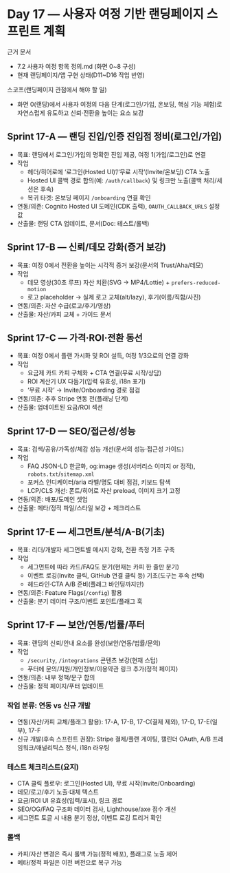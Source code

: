 # Day 17 — 사용자 여정 기반 랜딩페이지 스프린트 계획

근거 문서
- 7.2 사용자 여정 항목 정의.md (화면 0~8 구성)
- 현재 랜딩페이지/앱 구현 상태(D11~D16 작업 반영)

스코프(랜딩페이지 관점에서 해야 할 일)
- 화면 0(랜딩)에서 사용자 여정의 다음 단계(로그인/가입, 온보딩, 핵심 기능 체험)로 자연스럽게 유도하고 신뢰·전환을 높이는 요소 보강

## Sprint 17-A — 랜딩 진입/인증 진입점 정비(로그인/가입)
- 목표: 랜딩에서 로그인/가입의 명확한 진입 제공, 여정 1(가입/로그인)로 연결
- 작업
  - 헤더/히어로에 ‘로그인(Hosted UI)’/‘무료 시작’(Invite/온보딩) CTA 노출
  - Hosted UI 콜백 경로 합의(예: `/auth/callback`) 및 링크만 노출(콜백 처리/세션은 후속)
  - 복귀 타겟: 온보딩 페이지 `/onboarding` 연결 확인
- 연동/의존: Cognito Hosted UI 도메인(CDK 출력), `OAUTH_CALLBACK_URLS` 설정 값
- 산출물: 랜딩 CTA 업데이트, 문서(Doc: 테스트/롤백)

## Sprint 17-B — 신뢰/데모 강화(증거 보강)
- 목표: 여정 0에서 전환을 높이는 시각적 증거 보강(문서의 Trust/Aha/데모)
- 작업
  - 데모 영상(30초 루프) 자산 치환(SVG → MP4/Lottie) + `prefers-reduced-motion`
  - 로고 placeholder → 실제 로고 교체(alt/lazy), 후기(이름/직함/사진)
- 연동/의존: 자산 수급(로고/후기/영상)
- 산출물: 자산/카피 교체 + 가이드 문서

## Sprint 17-C — 가격·ROI·전환 동선
- 목표: 여정 0에서 플랜 가시화 및 ROI 설득, 여정 1/3으로의 연결 강화
- 작업
  - 요금제 카드 카피 구체화 + CTA 연결(무료 시작/상담)
  - ROI 계산기 UX 다듬기(입력 유효성, i18n 표기)
  - ‘무료 시작’ → Invite/Onboarding 경로 점검
- 연동/의존: 추후 Stripe 연동 전(플래닝 단계)
- 산출물: 업데이트된 요금/ROI 섹션

## Sprint 17-D — SEO/접근성/성능
- 목표: 검색/공유/가독성/체감 성능 개선(문서의 성능·접근성 가이드)
- 작업
  - FAQ JSON-LD 한글화, og:image 생성(서버리스 이미지 or 정적), `robots.txt`/`sitemap.xml`
  - 포커스 인디케이터/aria 라벨/명도 대비 점검, 키보드 탐색
  - LCP/CLS 개선: 폰트/히어로 자산 preload, 이미지 크기 고정
- 연동/의존: 배포/도메인 셋업
- 산출물: 메타/정적 파일/스타일 보강 + 체크리스트

## Sprint 17-E — 세그먼트/분석/A-B(기초)
- 목표: 리더/개발자 세그먼트별 메시지 강화, 전환 측정 기초 구축
- 작업
  - 세그먼트에 따라 카드/FAQ도 분기(현재는 카피 한 줄만 분기)
  - 이벤트 로깅(Invite 클릭, GitHub 연결 클릭 등) 기초(도구는 후속 선택)
  - 헤드라인·CTA A/B 준비(플래그 바인딩까지만)
- 연동/의존: Feature Flags(`/config`) 활용
- 산출물: 분기 데이터 구조/이벤트 포인트/플래그 훅

## Sprint 17-F — 보안/연동/법률/푸터
- 목표: 랜딩의 신뢰/안내 요소를 완성(보안/연동/법률/문의)
- 작업
  - `/security`, `/integrations` 콘텐츠 보강(현재 스텁)
  - 푸터에 문의/지원/개인정보/이용약관 링크 추가(정적 페이지)
- 연동/의존: 내부 정책/문구 합의
- 산출물: 정적 페이지/푸터 업데이트

### 작업 분류: 연동 vs 신규 개발
- 연동(자산/카피 교체/플래그 활용): 17-A, 17-B, 17-C(결제 제외), 17-D, 17-E(일부), 17-F
- 신규 개발(후속 스프린트 권장): Stripe 결제/플랜 게이팅, 캘린더 OAuth, A/B 프레임워크/애널리틱스 정식, i18n 라우팅

### 테스트 체크리스트(요지)
- CTA 클릭 플로우: 로그인(Hosted UI), 무료 시작(Invite/Onboarding)
- 데모/로고/후기 노출·대체 텍스트
- 요금/ROI UI 유효성(입력/표시), 링크 경로
- SEO/OG/FAQ 구조화 데이터 검사, Lighthouse/axe 점수 개선
- 세그먼트 토글 시 내용 분기 정상, 이벤트 로깅 트리거 확인

### 롤백
- 카피/자산 변경은 즉시 롤백 가능(정적 배포), 플래그로 노출 제어
- 메타/정적 파일은 이전 버전으로 복구 가능
